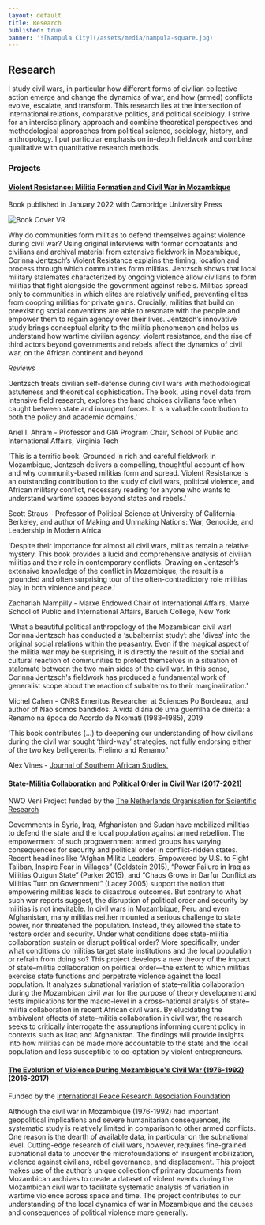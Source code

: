 ```yaml
---
layout: default
title: Research
published: true
banner: '![Nampula City](/assets/media/nampula-square.jpg)'
---
```



## Research

I study civil wars, in particular how different forms of civilian collective action emerge and change the dynamics of war, and how (armed) conflicts evolve, escalate, and transform. This research lies at the intersection of international relations, comparative politics, and political sociology. I strive for an interdisciplinary approach and combine theoretical perspectives and methodological approaches from political science, sociology, history, and anthropology. I put particular emphasis on in-depth fieldwork and combine qualitative with quantitative research methods.

### Projects    

#### [Violent Resistance: Militia Formation and Civil War in Mozambique](https://www.cambridge.org/core/books/violent-resistance/9F6785EA6663B77BAA90E8A5FDAC5323 "Violent Resistance")

Book published in January 2022 with Cambridge University Press

![Book Cover VR](https://user-images.githubusercontent.com/93205767/139036821-372fc13e-d151-4ebd-848e-ad033a3e5c15.jpg)  

Why do communities form militias to defend themselves against violence during civil war? Using original interviews with former combatants and civilians and archival material from extensive fieldwork in Mozambique, Corinna Jentzsch’s Violent Resistance explains the timing, location and process through which communities form militias. Jentzsch shows that local military stalemates characterized by ongoing violence allow civilians to form militias that fight alongside the government against rebels. Militias spread only to communities in which elites are relatively unified, preventing elites from coopting militias for private gains. Crucially, militias that build on preexisting social conventions are able to resonate with the people and empower them to regain agency over their lives. Jentzsch’s innovative study brings conceptual clarity to the militia phenomenon and helps us understand how wartime civilian agency, violent resistance, and the rise of third actors beyond governments and rebels affect the dynamics of civil war, on the African continent and beyond.

_Reviews_

'Jentzsch treats civilian self-defense during civil wars with methodological astuteness and theoretical sophistication. The book, using novel data from intensive field research, explores the hard choices civilians face when caught between state and insurgent forces. It is a valuable contribution to both the policy and academic domains.'

Ariel I. Ahram - Professor and GIA Program Chair, School of Public and International Affairs, Virginia Tech

'This is a terrific book. Grounded in rich and careful fieldwork in Mozambique, Jentzsch delivers a compelling, thoughtful account of how and why community-based militias form and spread. Violent Resistance is an outstanding contribution to the study of civil wars, political violence, and African military conflict, necessary reading for anyone who wants to understand wartime spaces beyond states and rebels.'

Scott Straus - Professor of Political Science at University of California-Berkeley, and author of Making and Unmaking Nations: War, Genocide, and Leadership in Modern Africa

'Despite their importance for almost all civil wars, militias remain a relative mystery. This book provides a lucid and comprehensive analysis of civilian militias and their role in contemporary conflicts. Drawing on Jentzsch’s extensive knowledge of the conflict in Mozambique, the result is a grounded and often surprising tour of the often-contradictory role militias play in both violence and peace.'

Zachariah Mampilly - Marxe Endowed Chair of International Affairs, Marxe School of Public and International Affairs, Baruch College, New York

'What a beautiful political anthropology of the Mozambican civil war! Corinna Jentzsch has conducted a ‘subalternist study’: she 'dives' into the original social relations within the peasantry. Even if the magical aspect of the militia war may be surprising, it is directly the result of the social and cultural reaction of communities to protect themselves in a situation of stalemate between the two main sides of the civil war. In this sense, Corinna Jentzsch's fieldwork has produced a fundamental work of generalist scope about the reaction of subalterns to their marginalization.'

Michel Cahen - CNRS Emeritus Researcher at Sciences Po Bordeaux, and author of Não somos bandidos. A vida diária de uma guerrilha de direita: a Renamo na época do Acordo de Nkomati (1983–1985), 2019

'This book contributes (...) to deepening our understanding of how civilians during the civil war sought ‘third-way’ strategies, not fully endorsing either of the two key belligerents, Frelimo and Renamo.'

Alex Vines - [Journal of Southern African Studies.](https://www.tandfonline.com/doi/full/10.1080/03057070.2022.2083859)           

#### State-Militia Collaboration and Political Order in Civil War (2017-2021)     

NWO Veni Project funded by the [The Netherlands Organisation for Scientific Research](http://www.nwo.nl/en/research-and-results/programmes/Talent+Scheme/awards/veni+awards/veni+awards+2016 "NWO") 

Governments in Syria, Iraq, Afghanistan and Sudan have mobilized militias to defend the state and the local population against armed rebellion. The empowerment of such progovernment armed groups has varying consequences for security and political order in conflict-ridden states. Recent headlines like “Afghan Militia Leaders, Empowered by U.S. to Fight Taliban, Inspire Fear in Villages” (Goldstein 2015), “Power Failure in Iraq as Militias Outgun State” (Parker 2015), and “Chaos Grows in Darfur Conflict as Militias Turn on Government” (Lacey 2005) support the notion that empowering militias leads to disastrous outcomes. But contrary to what such war reports suggest, the disruption of political order and security by militias is not inevitable. In civil wars in Mozambique, Peru and even Afghanistan, many militias neither mounted a serious challenge to state power, nor threatened the population. Instead, they allowed the state to restore order and security. Under what conditions does state-militia collaboration sustain or disrupt political order? More specifically, under what conditions do militias target state institutions and the local population or refrain from doing so? This project develops a new theory of the impact of state–militia collaboration on political order—the extent to which militias exercise state functions and perpetrate violence against the local population. It analyzes subnational variation of state–militia collaboration during the Mozambican civil war for the purpose of theory development and tests implications for the macro-level in a cross-national analysis of state–militia collaboration in recent African civil wars. By elucidating the ambivalent effects of state–militia collaboration in civil war, the research seeks to critically interrogate the assumptions informing current policy in contexts such as Iraq and Afghanistan. The findings will provide insights into how militias can be made more accountable to the state and the local population and less susceptible to co-optation by violent entrepreneurs.

#### [The Evolution of Violence During Mozambique's Civil War (1976-1992)](http://iprafoundation.org/corinna-jentzsch/ "The Evolution of Violence") (2016-2017)     

Funded by the [International Peace Research Association Foundation](http://iprafoundation.org/ "IPRAF")

Although the civil war in Mozambique (1976-1992) had important geopolitical implications and severe humanitarian consequences, its systematic study is relatively limited in comparison to other armed conflicts. One reason is the dearth of available data, in particular on the subnational level. Cutting-edge research of civil wars, however, requires fine-grained subnational data to uncover the microfoundations of insurgent mobilization, violence against civilians, rebel governance, and displacement. This project makes use of the author’s unique collection of primary documents from Mozambican archives to create a dataset of violent events during the Mozambican civil war to facilitate systematic analysis of variation in wartime violence across space and time. The project contributes to our understanding of the local dynamics of war in Mozambique and the causes and consequences of political violence more generally.
